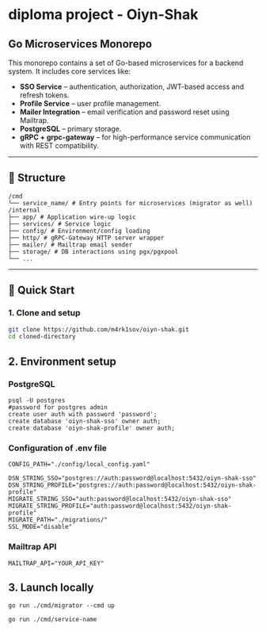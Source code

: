 # diploma project - Oiyn-Shak
## Go Microservices Monorepo

This monorepo contains a set of Go-based microservices for a backend system. It includes core services like:

- **SSO Service** – authentication, authorization, JWT-based access and refresh tokens.
- **Profile Service** – user profile management.
- **Mailer Integration** – email verification and password reset using Mailtrap.
- **PostgreSQL** – primary storage.
- **gRPC + grpc-gateway** – for high-performance service communication with REST compatibility.

---

## 📁 Structure
```
/cmd
└── service_name/ # Entry points for microservices (migrator as well)
/internal
├── app/ # Application wire-up logic
├── services/ # Service logic
├── config/ # Environment/config loading
├── http/ # gRPC-Gateway HTTP server wrapper
├── mailer/ # Mailtrap email sender
├── storage/ # DB interactions using pgx/pgxpool
└── ...
```


---

## 🚀 Quick Start

### 1. Clone and setup

```bash
git clone https://github.com/m4rk1sov/oiyn-shak.git
cd cloned-directory
```

## 2. Environment setup

### PostgreSQL

```shell
psql -U postgres
#password for postgres admin
create user auth with password 'password';
create database 'oiyn-shak-sso' owner auth;
create database 'oiyn-shak-profile' owner auth;
```

### Configuration of .env file

```dotenv
CONFIG_PATH="./config/local_config.yaml"

DSN_STRING_SSO="postgres://auth:password@localhost:5432/oiyn-shak-sso"
DSN_STRING_PROFILE="postgres://auth:password@localhost:5432/oiyn-shak-profile"
MIGRATE_STRING_SSO="auth:password@localhost:5432/oiyn-shak-sso"
MIGRATE_STRING_PROFILE="auth:password@localhost:5432/oiyn-shak-profile"
MIGRATE_PATH="./migrations/"
SSL_MODE="disable"
```

### Mailtrap API

```dotenv
MAILTRAP_API="YOUR_API_KEY"
```

## 3. Launch locally
```shell
go run ./cmd/migrator --cmd up

go run ./cmd/service-name
```